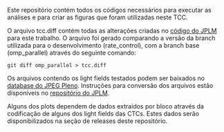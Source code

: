 Este repositório contém todos os códigos necessários para executar as análises e para criar as figuras que foram utilizadas neste TCC.

O arquivo tcc.diff contém todas as alterações criadas no [código do JPLM](https://gitlab.com/wg1/jpeg-pleno-refsw) para este trabalho.
O arquivo foi gerado comparando a versão da branch utilizada para o desenvolvimento (rate_control),
com a branch base (omp_parallel) através do seguinte comando:
```
git diff omp_parallel > tcc.diff
```

Os arquivos contendo os light fields testados podem ser baixados no [database do JPEG Pleno](https://plenodb.jpeg.org/).
Instruções para conversão dos arquivos estão disponíveis no [repositório do JPLM](https://gitlab.com/wg1/jpeg-pleno-refsw).

Alguns dos plots dependem de dados extraídos por bloco através da codificação de alguns dos light fields das CTCs.
Estes dados serão disponibilizados na seção de releases deste repositório.
